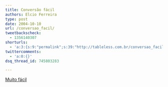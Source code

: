 ```yaml
---
title: Conversão fácil
authors: Elcio Ferreira
type: post
date: 2004-10-10
url: /conversao_facil/
tweetbackscheck:
  - 1356140307
shorturls:
  - 'a:3:{s:9:"permalink";s:39:"http://tableless.com.br/conversao_facil";s:7:"tinyurl";s:26:"http://tinyurl.com/3sl9we2";s:4:"isgd";s:19:"http://is.gd/1EZsXk";}'
twittercomments:
  - 'a:0:{}'
dsq_thread_id: 745803283

---
```

[Muito fácil][1]

 [1]: http://webdesign.about.com/cs/xhtmlxml/a/aaretool.htm "Rewriting the Web Design Site with Web Standards"